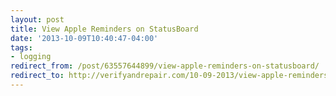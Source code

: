 ```yaml
---
layout: post 
title: View Apple Reminders on StatusBoard 
date: '2013-10-09T10:40:47-04:00' 
tags: 
- logging 
redirect_from: /post/63557644899/view-apple-reminders-on-statusboard/
redirect_to: http://verifyandrepair.com/10-09-2013/view-apple-reminders-on-statusboard
---
```



